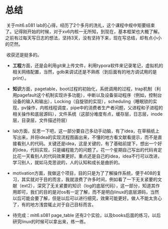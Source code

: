 # 总结

​		关于mit6.s081 lab的心得，经历了2个多月的洗礼，这个课程中规中矩要结束了。记得刚开始的时候，对于xv6内核一无所知，到现在，基本框架也大概了解。之前有过每天写日志的想法，坚持3天，没有坚持下来，现在写总结，却有点小小的茫然。

​			收获还是挺多的。

* **工程**方面，还是会利用git来上传文件，利用typora软件来记录笔记，虚拟机的相关网络配置，当然，gdb来调试还是不熟练（到后面有的地方调试用的是print）。
* **知识**方面，pagetable，boot过程的初始化，系统调用的过程，trap机制（利用pagefault这个机制实现许多功能），中断以及设备驱动程序（例如，控制台设备的输入和输出），Locking（自旋锁的实现），scheduling（睡眠锁的实现，pv操作，内核线程调度，pipe中的消费者生产者问题，父进程和子进程的相关操作和底层源码），文件系统（这部分难度有点，缓存层，日志层，inode层，目录层，文件描述符层）
* lab方面，反思一下吧，这一部分要自己多动手动脑，有了idea，在草稿纸上写出来，并将idea的实现流程图画出来，不懂的地方看文献看提示，而不是直接看别人的代码。关键还是idea，这是关键的，有了基础前提下，想出一个好的idea，代码实现，只是编程能力的问题了。花一个星期自己写出的代码肯定比花一天看别人的代码效果更好。重点还是自己的idea，idea不行可以改进，学习别人，就如马克思说的，人的认知和成长是曲折的。

* motivation方面，我做这个项目，目的只是为了了解操作系统，便于408的复习，其实就对于目的而言，我就浪费了许多时间，例如看了一下无关紧要的文献（ext2），深究了无关紧要的知识（log的底层代码），这一部分，知道其作用即可，我们的目的是对os有一定了解，而不是明白linux的底层源码，当然以后可能会要了解，但是以后可以进行细究，效果可能更好。做人不能太贪心了，有的地方浅尝辄止对于自己目标而言。
* 待完成：mit6.s081 page_table 还有2个实验，以及books后面的练习，以后研究linux的时候可以拿出来，练一练。

